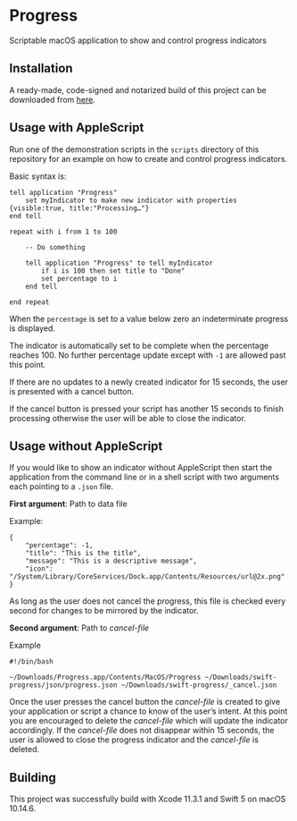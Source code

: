 # Progress

Scriptable macOS application to show and control progress indicators

## Installation

A ready-made, code-signed and notarized build of this project can be downloaded from [here](https://adriannier.de/downloads/Progress_1.0.1.28.zip).

## Usage with AppleScript

Run one of the demonstration scripts in the `scripts` directory of this repository for an example on how to create and control progress indicators. 

Basic syntax is:

```
tell application "Progress"
    set myIndicator to make new indicator with properties {visible:true, title:"Processing…"}
end tell

repeat with i from 1 to 100
    
    -- Do something
    
    tell application "Progress" to tell myIndicator
        if i is 100 then set title to "Done"
        set percentage to i
    end tell
    
end repeat
```
When the `percentage` is set to a value below zero an indeterminate progress is displayed. 

The indicator is automatically set to be complete when the percentage reaches 100. No further percentage update except with `-1` are allowed past this point.

If there are no updates to a newly created indicator for 15 seconds, the user is presented with a cancel button. 

If the cancel button is pressed your script has another 15 seconds to finish processing otherwise the user will be able to close the indicator.

## Usage without AppleScript

If you would like to show an indicator without AppleScript then start the application from the command line or in a shell script with two arguments each pointing to a `.json` file.

**First argument**: Path to data file

Example:
```
{
    "percentage": -1,
    "title": "This is the title",
    "message": "This is a descriptive message",
    "icon": "/System/Library/CoreServices/Dock.app/Contents/Resources/url@2x.png"
}
```
As long as the user does not cancel the progress, this file is checked every second for changes to be mirrored by the indicator.

**Second argument**: Path to *cancel-file*

Example
```
#!/bin/bash

~/Downloads/Progress.app/Contents/MacOS/Progress ~/Downloads/swift-progress/json/progress.json ~/Downloads/swift-progress/_cancel.json

```

Once the user presses the cancel button the *cancel-file* is created to give your application or script a chance to know of the user’s intent. At this point you are encouraged to delete the *cancel-file* which will update the indicator accordingly. If the *cancel-file* does not disappear within 15 seconds, the user is allowed to close the progress indicator and the *cancel-file* is deleted.

## Building

This project was successfully build with Xcode 11.3.1 and Swift 5 on macOS 10.14.6.

